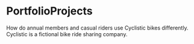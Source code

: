 # PortfolioProjects
 How do annual members and casual riders use Cyclistic bikes differently. Cyclistic is a fictional bike ride sharing company.
